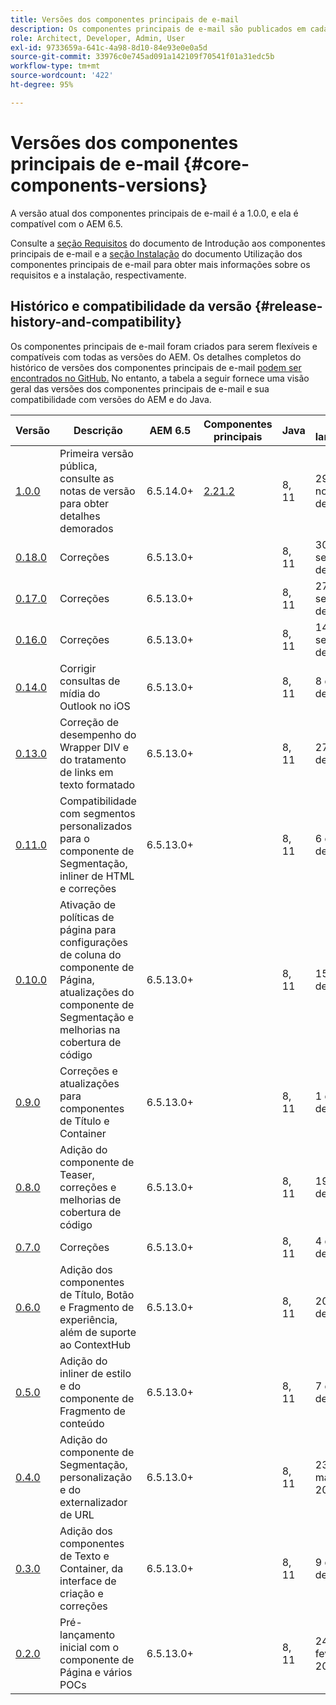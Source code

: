 ```yaml
---
title: Versões dos componentes principais de e-mail
description: Os componentes principais de e-mail são publicados em cada lançamento.
role: Architect, Developer, Admin, User
exl-id: 9733659a-641c-4a98-8d10-84e93e0e0a5d
source-git-commit: 33976c0e745ad091a142109f70541f01a31edc5b
workflow-type: tm+mt
source-wordcount: '422'
ht-degree: 95%

---
```



# Versões dos componentes principais de e-mail {#core-components-versions}

A versão atual dos componentes principais de e-mail é a 1.0.0, e ela é compatível com o AEM 6.5.

Consulte a [seção Requisitos](/help/email/introduction.md#requirements) do documento de Introdução aos componentes principais de e-mail e a [seção Instalação](/help/email/using.md#installing-the-email-core-components) do documento Utilização dos componentes principais de e-mail para obter mais informações sobre os requisitos e a instalação, respectivamente.

## Histórico e compatibilidade da versão {#release-history-and-compatibility}

Os componentes principais de e-mail foram criados para serem flexíveis e compatíveis com todas as versões do AEM. Os detalhes completos do histórico de versões dos componentes principais de e-mail [podem ser encontrados no GitHub.](https://github.com/adobe/aem-core-email-components/releases) No entanto, a tabela a seguir fornece uma visão geral das versões dos componentes principais de e-mail e sua compatibilidade com versões do AEM e do Java.

| Versão | Descrição | AEM 6.5 | Componentes principais  | Java | Data de lançamento |
|---|---|---|---|---|---|
| [1.0.0](https://github.com/adobe/aem-core-email-components/releases/tag/core.email.components.reactor-1.0.0) | Primeira versão pública, consulte as notas de versão para obter detalhes demorados | 6.5.14.0+ | [2.21.2](/help/versions.md) | 8, 11 | 29 de novembro de 2022 |
| [0.18.0](https://github.com/adobe/aem-core-email-components/releases/tag/v0.18.0) | Correções | 6.5.13.0+ |  | 8, 11 | 30 de setembro de 2022 |
| [0.17.0](https://github.com/adobe/aem-core-email-components/releases/tag/v0.17.0) | Correções | 6.5.13.0+ |  | 8, 11 | 27 de setembro de 2022 |
| [0.16.0](https://github.com/adobe/aem-core-email-components/releases/tag/v0.16.0) | Correções | 6.5.13.0+ |  | 8, 11 | 14 de setembro de 2022 |
| [0.14.0](https://github.com/adobe/aem-core-email-components/releases/tag/v0.14.0) | Corrigir consultas de mídia do Outlook no iOS | 6.5.13.0+ |  | 8, 11 | 8 de agosto de 2022 |
| [0.13.0](https://github.com/adobe/aem-core-email-components/releases/tag/v0.13.0) | Correção de desempenho do Wrapper DIV e do tratamento de links em texto formatado | 6.5.13.0+ |  | 8, 11 | 27 de julho de 2022 |
| [0.11.0](https://github.com/adobe/aem-core-email-components/releases/tag/v0.11.0) | Compatibilidade com segmentos personalizados para o componente de Segmentação, inliner de HTML e correções | 6.5.13.0+ |  | 8, 11 | 6 de julho de 2022 |
| [0.10.0](https://github.com/adobe/aem-core-email-components/releases/tag/v0.10.0) | Ativação de políticas de página para configurações de coluna do componente de Página, atualizações do componente de Segmentação e melhorias na cobertura de código | 6.5.13.0+ |  | 8, 11 | 15 de junho de 2022 |
| [0.9.0](https://github.com/adobe/aem-core-email-components/releases/tag/v0.9.0) | Correções e atualizações para componentes de Título e Container | 6.5.13.0+ |  | 8, 11 | 1 de junho de 2022 |
| [0.8.0](https://github.com/adobe/aem-core-email-components/releases/tag/v0.8.0) | Adição do componente de Teaser, correções e melhorias de cobertura de código | 6.5.13.0+ |  | 8, 11 | 19 de maio de 2022 |
| [0.7.0](https://github.com/adobe/aem-core-email-components/releases/tag/v0.7.0) | Correções | 6.5.13.0+ |  | 8, 11 | 4 de maio de 2022  |
| [0.6.0](https://github.com/adobe/aem-core-email-components/releases/tag/v0.6.0) | Adição dos componentes de Título, Botão e Fragmento de experiência, além de suporte ao ContextHub | 6.5.13.0+ |  | 8, 11 | 20 de abril de 2022 |
| [0.5.0](https://github.com/adobe/aem-core-email-components/releases/tag/v0.5.0) | Adição do inliner de estilo e do componente de Fragmento de conteúdo | 6.5.13.0+ |  | 8, 11 | 7 de abril de 2022 |
| [0.4.0](https://github.com/adobe/aem-core-email-components/releases/tag/v0.4.0) | Adição do componente de Segmentação, personalização e do externalizador de URL | 6.5.13.0+ |  | 8, 11 | 23 de março de 2022 |
| [0.3.0](https://github.com/adobe/aem-core-email-components/releases/tag/v0.3.0) | Adição dos componentes de Texto e Container, da interface de criação e correções | 6.5.13.0+ |  | 8, 11 | 9 de março de 2022 |
| [0.2.0](https://github.com/adobe/aem-core-email-components/releases/tag/v0.2.0) | Pré-lançamento inicial com o componente de Página e vários POCs | 6.5.13.0+ |  | 8, 11 | 24 de fevereiro de 2022 |
